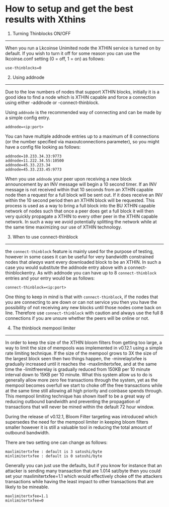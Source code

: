 How to setup and get the best results with Xthins
==========================================================


1. Turning Thinblocks ON/OFF
---------------------------------

When you run a Lkcoinse Unimited node the XTHIN service is turned on by default.  If you wish to turn it off for some reason
you can use the lkcoinse.conf setting (0 = off, 1 = on) as follows:

	use-thinblocks=0


2. Using addnode
----------------

Due to the low numbers of nodes that support XTHIN blocks, initially it is a good idea to find a node which is XTHIN capable and
force a connection using either -addnode or -connect-thinblock.

Using `addnode` is the recommended way of connecting and can be made by a simple config entry.

	addnode=<ip:port>

You can have multiple addnode entries up to a maximum of 8 connections (or the number specified via maxoutconnections parameter), so you
might have a config file looking as follows:

	addnode=10.233.34.33:9773
	addnode=11.222.34.55:10500
	addnode=45.33.223.34
	addnode=45.33.233.45:9773

When you use `addnode` your peer upon receiving a new block announcement by an INV message will begin a 10 second timer.  If an INV
message is not received within that 10 seconds from an XTHIN capable node then a request for a full block will be sent out. If it
does receive an INV within the 10 second period then an XTHIN block will be requested.  This process is used as a way to bring a
full block into the BU XTHIN capable network of nodes such that once a peer does get a full block it will then very quickly propagate
a XTHIN to every other peer in the XTHIN capable network.  In such a way we avoid potentially splitting the network while at
the same time maximizing our use of XTHIN technology.


3. When to use connect-thinblock
--------------------------------

the `connect-thinblock` feature is mainly used for the purpose of testing, however in some cases it can be useful for very bandwidth
constrained nodes that *always* want every downloaded block to be an XTHIN.  In such a case you would substitute the addnode entry
above with a connect-thinblockentry.  As with addnode you can have up to 8 `connect-thinblock` entries and your entry would be as
follows:

	connect-thinblock=<ip:port>

One thing to keep in mind is that with `connect-thinblock`, if the nodes that you are connecting to are down or can not service you then
you have the possibility of not receiving any new blocks until those nodes come back on line.  Therefore use `connect-thinblock` with
caution and always use the full 8 connections if you are unsure whether the peers will be online or not.


4. The thinblock mempool limiter
---------------------------------

In order to keep the size of the XTHIN bloom filters from getting too large, a way to limit the size of mempools was implemented in v0.12.1
using a simple rate limiting technique.  If the size of the mempool grows to 3X the size of the largest block seen then two things happen,
the -minrelaytxfee is gradually increased until it reaches the -maxlimitertxfee, and at the same time the -limitfreerelay is gradually
reduced from 150KB per 10 minute interval down to 15KB per 10 minute.  What this system allow us to do is generally allow more zero fee
transactions through the system, yet as the mempool becomes overfull we start to choke off the free transactions while at the same time
still allowing all high priority and coinbase spends through. This mempool limiting technique has shown itself to be a great way of reducing
outbound bandwidth and preventing the propagation of transactions that will never be mined within the default 72 hour window.

During the release of v0.12.1, Bloom Filter targeting was introduced which supersedes the need for the mempool limiter in keeping bloom
filters smaller however it is still a valuable tool in reducing the total amount of outbound bandwidth.

There are two setting one can change as follows:

	maxlimitertxfee : default is 3 satoshi/byte
	minlimitertxfee : default is 0 satoshi/byte

Generally you can just use the defaults, but if you know for instance that an attacker is sending many transaction that are 1.014 sat/byte then you
could set your maxlimitertxfee=1.1 which would effectively choke off the attackers transactions while having the least impact to other transactions
that are likely to be mineable.

	maxlimitertxfee=1.1
	minlimitertxfee=0
